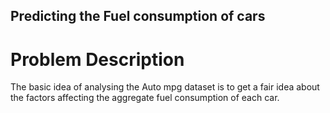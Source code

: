 ## Predicting the Fuel consumption of cars
# Problem Description

The basic idea of analysing the Auto mpg dataset is to get a fair idea about the factors affecting the aggregate fuel consumption of each car.
